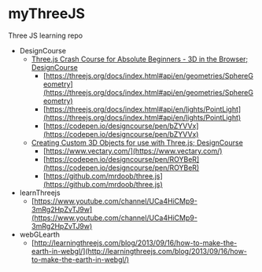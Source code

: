 # myThreeJS
Three JS learning repo

- DesignCourse
  * [Three.js Crash Course for Absolute Beginners - 3D in the Browser; DesignCourse](https://www.youtube.com/watch?v=6oFvqLfRnsU)
    - [https://threejs.org/docs/index.html#api/en/geometries/SphereGeometry](https://threejs.org/docs/index.html#api/en/geometries/SphereGeometry)
    - [https://threejs.org/docs/index.html#api/en/lights/PointLight](https://threejs.org/docs/index.html#api/en/lights/PointLight)
    - [https://codepen.io/designcourse/pen/bZYVVx](https://codepen.io/designcourse/pen/bZYVVx)
  * [Creating Custom 3D Objects for use with Three.js; DesignCourse](https://www.youtube.com/watch?v=-gipbcWCifc)
    - [https://www.vectary.com/](https://www.vectary.com/)
    - [https://codepen.io/designcourse/pen/ROYBeR](https://codepen.io/designcourse/pen/ROYBeR)
    - [https://github.com/mrdoob/three.js](https://github.com/mrdoob/three.js)
- learnThreejs
  * [https://www.youtube.com/channel/UCa4HiCMp9-3mRg2HpZvTJ9w](https://www.youtube.com/channel/UCa4HiCMp9-3mRg2HpZvTJ9w)
- webGLearth
  * [http://learningthreejs.com/blog/2013/09/16/how-to-make-the-earth-in-webgl/](http://learningthreejs.com/blog/2013/09/16/how-to-make-the-earth-in-webgl/)


